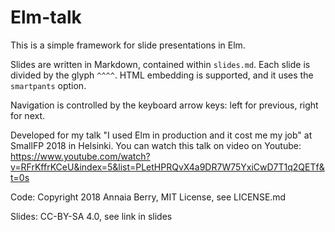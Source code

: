 Elm-talk
=================

This is a simple framework for slide presentations in Elm.

Slides are written in Markdown, contained within `slides.md`. Each slide is divided by the glyph `^^^^`. HTML embedding is supported, and it uses the `smartpants` option.

Navigation is controlled by the keyboard arrow keys: left for previous, right for next.

Developed for my talk "I used Elm in production and it cost me my job" at SmallFP 2018 in Helsinki. You can watch this talk on video on Youtube: https://www.youtube.com/watch?v=RFrKffrKCeU&index=5&list=PLetHPRQvX4a9DR7W75YxiCwD7T1q2QETf&t=0s

Code: Copyright 2018 Annaia Berry, MIT License, see LICENSE.md

Slides: CC-BY-SA 4.0, see link in slides